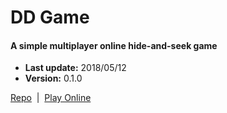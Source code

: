 # DD Game

#### A simple multiplayer online hide-and-seek game  

+ __Last update:__  2018/05/12
+ __Version:__      0.1.0

[Repo](https://github.com/richplastow/ddgame) &nbsp;|&nbsp;
[Play Online](http://richplastow.com/ddgame/index.html)  

